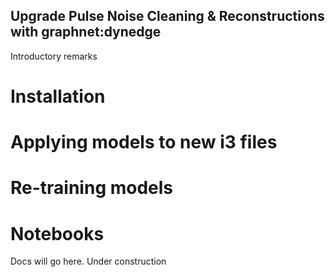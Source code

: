 


## Upgrade Pulse Noise Cleaning & Reconstructions with graphnet:dynedge ##

Introductory remarks

# Installation


# Applying models to new i3 files


# Re-training models


# Notebooks

Docs will go here. Under construction

